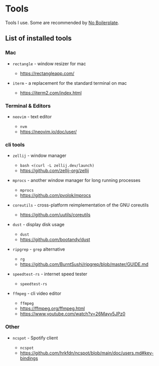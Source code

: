 # Tools

Tools I use. Some are recommended by [No Boilerplate](https://www.youtube.com/watch?v=dFkGNe4oaKk).

## List of installed tools

### Mac

- `rectangle` - window resizer for mac

  - https://rectangleapp.com/

- `iterm` - a replacement for the standard terminal on mac
  - https://iterm2.com/index.html

### Terminal & Editors

- `neovim` - text editor

  - `nvm`
  - https://neovim.io/doc/user/

### cli tools

- `zellij` - window manager

  - `bash <(curl -L zellij.dev/launch)`
  - https://github.com/zellij-org/zellij

- `mprocs` - another window manager for long running processes

  - `mprocs`
  - https://github.com/pvolok/mprocs

- `coreutils` - cross-platform reimplementation of the GNU coreutils

  - https://github.com/uutils/coreutils

- `dust` - display disk usage

  - `dust`
  - https://github.com/bootandy/dust

- `ripgrep` - `grep` alternative

  - `rg`
  - https://github.com/BurntSushi/ripgrep/blob/master/GUIDE.md

- `speedtest-rs` - internet speed tester

  - `speedtest-rs`

- `ffmpeg` - cli video editor

  - `ffmpeg`
  - https://ffmpeg.org/ffmpeg.html
  - https://www.youtube.com/watch?v=26Mayv5JPz0

### Other

- `ncspot` - Spotify client

  - `ncspot`
  - https://github.com/hrkfdn/ncspot/blob/main/doc/users.md#key-bindings
